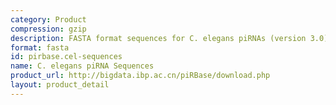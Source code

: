 ```yaml
---
category: Product
compression: gzip
description: FASTA format sequences for C. elegans piRNAs (version 3.0)
format: fasta
id: pirbase.cel-sequences
name: C. elegans piRNA Sequences
product_url: http://bigdata.ibp.ac.cn/piRBase/download.php
layout: product_detail
---
```


